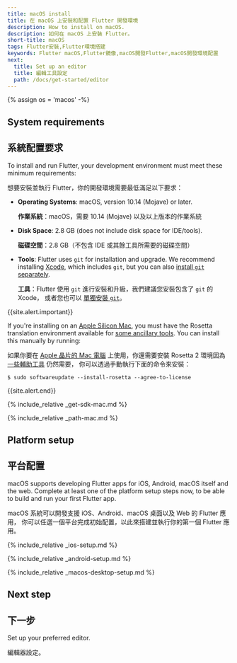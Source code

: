 ```yaml
---
title: macOS install
title: 在 macOS 上安裝和配置 Flutter 開發環境
description: How to install on macOS.
description: 如何在 macOS 上安裝 Flutter。
short-title: macOS
tags: Flutter安裝,Flutter環境搭建
keywords: Flutter macOS,Flutter鏡像,macOS開發Flutter,macOS開發環境配置
next:
  title: Set up an editor
  title: 編輯工具設定
  path: /docs/get-started/editor
---
```


{% assign os = 'macos' -%}

## System requirements

## 系統配置要求

To install and run Flutter,
your development environment must meet these minimum requirements:

想要安裝並執行 Flutter，你的開發環境需要最低滿足以下要求：

- **Operating Systems**: macOS, version 10.14 (Mojave) or later.

  **作業系統**：macOS，需要 10.14 (Mojave) 以及以上版本的作業系統

- **Disk Space**: 2.8 GB (does not include disk space for IDE/tools).

  **磁碟空間**：2.8 GB（不包含 IDE 或其餘工具所需要的磁碟空間） 

- **Tools**: Flutter uses `git` for installation and upgrade. We recommend
  installing [Xcode][], which includes `git`, but you can also 
  [install `git` separately][]. 

  **工具**：Flutter 使用 `git` 進行安裝和升級，我們建議您安裝包含了 `git` 的 Xcode，
  或者您也可以 [單獨安裝 `git`][install `git` separately]。

{{site.alert.important}}

  If you're installing on an [Apple Silicon Mac][], you must have the Rosetta
  translation environment available for [some ancillary tools]. 
  You can install this manually by running:

  如果你要在 [Apple 晶片的 Mac 電腦][] 上使用，你還需要安裝
  Rosetta 2 環境因為 [一些輔助工具][some ancillary tools] 仍然需要，
  你可以透過手動執行下面的命令來安裝：
  ```terminal
$ sudo softwareupdate --install-rosetta --agree-to-license
  ```
{{site.alert.end}}

{% include_relative _get-sdk-mac.md %}

{% include_relative _path-mac.md %}

## Platform setup

## 平台配置

macOS supports developing Flutter apps for iOS, Android, macOS itself 
and the web. Complete at least one of the platform setup steps now,
to be able to build and run your first Flutter app.

macOS 系統可以開發支援 iOS、Android、macOS 桌面以及 Web 的 Flutter 應用，
你可以任選一個平台完成初始配置，以此來搭建並執行你的第一個 Flutter 應用。

{% include_relative _ios-setup.md %}

{% include_relative _android-setup.md %}

{% include_relative _macos-desktop-setup.md %}

## Next step

## 下一步

Set up your preferred editor.

編輯器設定。

[Apple Silicon Mac]: https://support.apple.com/en-us/HT211814
[Apple 晶片的 Mac 電腦]: https://support.apple.com/zh-cn/HT211814
[some ancillary tools]: https://github.com/flutter/website/pull/7119#issuecomment-1124537969
[these supplementary notes]: {{site.repo.flutter}}/wiki/Developing-with-Flutter-on-Apple-Silicon
[Xcode]: {{site.apple-dev}}/xcode/
[install `git` separately]: https://git-scm.com/download/mac